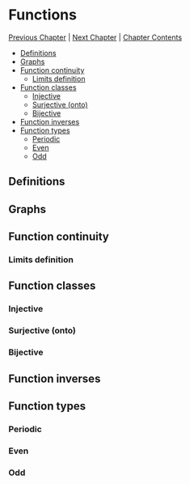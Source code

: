 # Functions <!-- omit in toc -->

[Previous Chapter][prev] | [Next Chapter][next] | [Chapter Contents][index]

[prev]: ./02geometry.md
[next]: ./04hyperbolic.md
[index]: ./index.md

- [Definitions](#definitions)
- [Graphs](#graphs)
- [Function continuity](#function-continuity)
  - [Limits definition](#limits-definition)
- [Function classes](#function-classes)
  - [Injective](#injective)
  - [Surjective (onto)](#surjective-onto)
  - [Bijective](#bijective)
- [Function inverses](#function-inverses)
- [Function types](#function-types)
  - [Periodic](#periodic)
  - [Even](#even)
  - [Odd](#odd)

## Definitions

## Graphs

## Function continuity

### Limits definition

## Function classes

### Injective

### Surjective (onto)

### Bijective

## Function inverses

## Function types

### Periodic

### Even

### Odd

